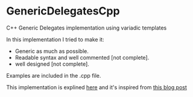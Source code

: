 # GenericDelegatesCpp
C++ Generic Delegates implementation using variadic templates

In this implementation I tried to make it:
- Generic as much as possible.
- Readable syntax and well commented [not complete].
- well designed [not complete].

Examples are included in the .cpp file.

This implementation is explined [here](https://anasmehassab.wordpress.com/2015/01/05/generic-delegates-c-implementation/) and it's inspired from [this blog post](http://blog.coldflake.com/posts/C++-delegates-on-steroids/)


